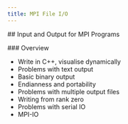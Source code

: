 ```yaml
---
title: MPI File I/O
---
```


## Input and Output for MPI Programs

### Overview

* Write in C++, visualise dynamically
* Problems with text output
* Basic binary output
* Endianness and portability
* Problems with multiple output files
* Writing from rank zero
* Problems with serial IO
* MPI-IO
